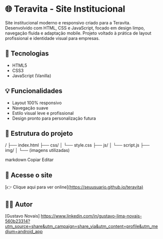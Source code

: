# 🌐 Teravita - Site Institucional

Site institucional moderno e responsivo criado para a Teravita. Desenvolvido com HTML, CSS e JavaScript, focado em design limpo, navegação fluida e adaptação mobile. Projeto voltado à prática de layout profissional e identidade visual para empresas.

## 🚀 Tecnologias

- HTML5
- CSS3
- JavaScript (Vanilla)

## 💡 Funcionalidades

- Layout 100% responsivo
- Navegação suave
- Estilo visual leve e profissional
- Design pronto para personalização futura

## 📁 Estrutura do projeto

/
├── index.html
├── css/
│ └── style.css
├── js/
│ └── script.js
├── img/
│ └── (imagens utilizadas)

markdown
Copiar
Editar

## 🔗 Acesse o site

[👉 Clique aqui para ver online][(https://seuusuario.github.io/teravita)](https://kaleidoscopic-biscuit-078d69.netlify.app/)

## 🧑‍💻 Autor

[Gustavo Novais] https://www.linkedin.com/in/gustavo-lima-novais-560b23314?utm_source=share&utm_campaign=share_via&utm_content=profile&utm_medium=android_app
